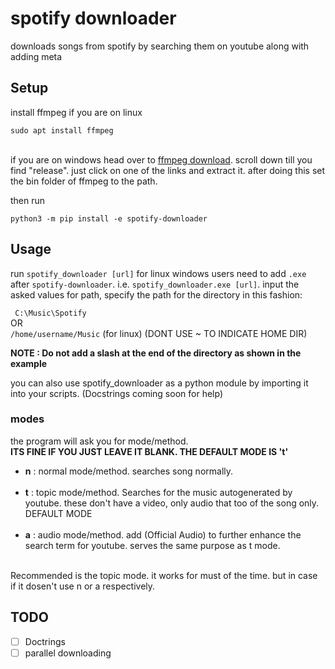 # spotify downloader
 downloads songs from spotify by searching them on youtube along with adding meta

## Setup

install ffmpeg
if you are on linux
```
sudo apt install ffmpeg
```
<br>
if you are on windows head over to <a href='https://www.gyan.dev/ffmpeg/builds/'>ffmpeg download</a>. scroll down till you find "release". just click on one of the links and extract it. after doing this set the bin folder of ffmpeg to the path.<br>

then run
```
python3 -m pip install -e spotify-downloader
```

## Usage
run `spotify_downloader [url]` for linux
windows users need to add `.exe` after `spotify-downloader`. i.e. `spotify_downloader.exe [url]`.
input the asked values
for path, specify the path for the directory in this fashion:

``` C:\Music\Spotify```
<br> OR
<br> ``` /home/username/Music ``` (for linux) (DONT USE ~ TO INDICATE HOME DIR)

**NOTE : Do not add a slash at the end of the directory as shown in the example**

you can also use spotify_downloader as a python module by importing it into your scripts. (Docstrings coming soon for help)

### modes
the program will ask you for mode/method.<br>
**ITS FINE IF YOU JUST LEAVE IT BLANK. THE DEFAULT MODE IS 't'** <br>

- __n__ : normal mode/method. searches song normally. <br><br>
- __t__ : topic mode/method. Searches for the music autogenerated by youtube. these don't have a video, only audio that too of the song only. DEFAULT MODE <br><br>
- __a__ : audio mode/method. add (Official Audio) to further enhance the search term for youtube. serves the same purpose as t mode. <br><br>

Recommended is the topic mode. it works for must of the time. but in case if it dosen't use n or a respectively.

## TODO

- [ ] Doctrings
- [ ] parallel downloading
